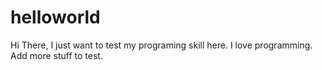 # helloworld

Hi There,
I just want to test my programing skill here. I love programming. Add more stuff to test.
